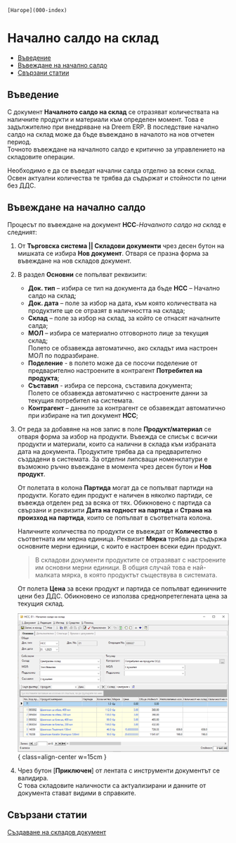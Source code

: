 ```{only} html
[Нагоре](000-index)
```

# **Начално салдо на склад**

- [Въведение](https://docs.unicontsoft.com/guide/erp/002-docs/002-trade-system/002-warehouse-documents/002-beg-saldo.html#id2)  
- [Въвеждане на начално салдо](https://docs.unicontsoft.com/guide/erp/002-docs/002-trade-system/002-warehouse-documents/002-beg-saldo.html#id3)  
- [Свързани статии](https://docs.unicontsoft.com/guide/erp/002-docs/002-trade-system/002-warehouse-documents/002-beg-saldo.html#id4)  

## **Въведение**

С документ **Началното салдо на склад** се отразяват количествата на наличните продукти и материали към определен момент. Това е задължително при внедряване на Dreem ERP. В последствие начално салдо на склад може да бъде въвеждано в началото на нов отчетен период.  
Точното въвеждане на началното салдо е критично за управлението на складовите операции.  

Необходимо е да се въведат начални салда отделно за всеки склад. Освен актуални количества те трябва да съдържат и стойности по цени без ДДС.  

## **Въвеждане на начално салдо**

Процесът по въвеждане на документ **НСС**-*Началното салдо на склад* е следният:  

1) От **Търговска система || Складови документи** чрез десен бутон на мишката се избира **Нов документ**. Отваря се празна форма за въвеждане на нов складов документ.  

2)  В раздел **Основни** се попълват реквизити:  

    - **Док. тип** – избира се тип на документа да бъде **НСС** – Начално салдо на склад;  
    - **Док. дата** – поле за избор на дата, към която количествата на продуктите ще се отразят в наличността на склада;  
    - **Склад** – поле за избор на склад, за който се отнасят началните салда;  
    - **МОЛ** – избира се материално отговорното лице за текущия склад;  
    Полето се обзавежда автоматично, ако складът има настроен МОЛ по подразбиране.  
    - **Поделение** - в полето може да се посочи поделение от предварително настроените в контрагент **Потребител на продукта**;  
    - **Съставил** - избира се персона, съставила документа;  
    Полето се обзавежда автоматично с настроените данни за текущия потребител на системата.  
    - **Контрагент** – данните за контрагент се обзавеждат автоматично при избиране на тип документ **НСС**;  

3) От реда за добавяне на нов запис в поле **Продукт/материал** се отваря форма за избор на продукти. Въвежда се списък с всички продукти и материали, които са налични в склада към избраната дата на документа. Продуктите трябва да са предварително създадени в системата. За отделни липсващи номенклатури е възможно ръчно въвеждане в момента чрез десен бутон и **Нов продукт**.  

    От полетата в колона **Партида** могат да се попълват партиди на продукти. Когато един продукт е наличен в няколко партиди, се въвежда отделен ред за всяка от тях. Обикновено с партида са свързани и реквизити **Дата на годност на партида** и **Страна на произход на партида**, които се попълват в съответната колона.  

    Наличните количества по продукти се въвеждат от **Количество** в съответната им мерна единица. Реквизит **Мярка** трябва да съдържа основните мерни единици, с които е настроен всеки един продукт.  
   
    > В складови документи продуктите се отразяват с настроените им основни мерни единици. В общия случай това е най-малката мярка, в която продуктът съществува в системата.   

    От полета **Цена** за всеки продукт и партида се попълват единичните цени без ДДС. Обикновено се използва среднопретеглената цена за текущия склад.  

   ![](902-beg-saldo1.png){ class=align-center w=15cm }

4) Чрез бутон [**Приключен**] от лентата с инструменти документът се валидира.   
С това складовите наличности са актуализирани и данните от документа стават видими в справките.  

## **Свързани статии**

[Създаване на складов документ](https://docs.unicontsoft.com/guide/erp/002-docs/002-trade-system/002-warehouse-documents/001-warehouse.html)